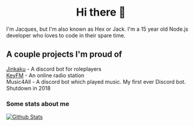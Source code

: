 <h1 align="center">Hi there 👋</h1>

I'm Jacques, but I'm also known as Hex or Jack. I'm a 15 year old Node.js developer who loves to code in their spare time.

## A couple projects I'm proud of
[Jinkaku](https://top.gg/bot/706271163168587848) - A discord bot for roleplayers<br>
[KeyFM](https://keyfm.net) - An online radio station<br>
Music4All - A discord bot which played music. My first ever Discord bot. Shutdown in 2018

### Some stats about me
[![Github Stats](https://github-readme-stats.vercel.app/api?username=HexDevv)](https://hexdev.xyz)


<!--
**HexDevv/HexDevv** is a ✨ _special_ ✨ repository because its `README.md` (this file) appears on your GitHub profile.

Here are some ideas to get you started:

- 🔭 I’m currently working on ...
- 🌱 I’m currently learning ...
- 👯 I’m looking to collaborate on ...
- 🤔 I’m looking for help with ...
- 💬 Ask me about ...
- 📫 How to reach me: ...
- 😄 Pronouns: ...
- ⚡ Fun fact: ...
-->
